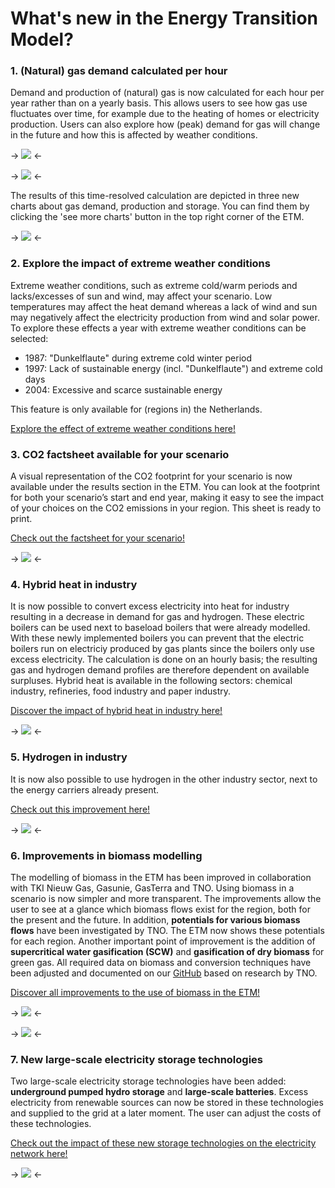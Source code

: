 # What's new in the Energy Transition Model?

### 1. (Natural) gas demand calculated per hour
Demand and production of (natural) gas is now calculated for each hour per year rather than on a yearly basis. This allows users to see how gas use fluctuates over time, for example due to the heating of homes or electricity production. Users can also explore how (peak) demand for gas will change in the future and how this is affected by weather conditions.

-> ![](/assets/pages/whats_new/gas_demand_chart_en.png) <-

-> ![](/assets/pages/whats_new/gas_storage_chart_en.png) <-

The results of this time-resolved calculation are depicted in three new charts about gas demand, production and storage. You can find them by clicking the 'see more charts' button in the top right corner of the ETM.

-> ![](/assets/pages/whats_new/gas_charts_en.png) <-

### 2. Explore the impact of extreme weather conditions

Extreme weather conditions, such as extreme cold/warm periods and lacks/excesses of sun and wind, may affect your scenario. Low temperatures may affect the heat demand whereas a lack of wind and sun may negatively affect the electricity production from wind and solar power. To explore these effects a year with extreme weather conditions can be selected:

- 1987: "Dunkelflaute" during extreme cold winter period
- 1997: Lack of sustainable energy (incl. "Dunkelflaute") and extreme cold days
- 2004: Excessive and scarce sustainable energy

This feature is only available for (regions in) the Netherlands.

[Explore the effect of extreme weather conditions here!][weather slide]

### 3. CO2 factsheet available for your scenario

A visual representation of the CO2 footprint for your scenario is now available under the results section in the ETM. You can look at the footprint for both your scenario’s start and end year, making it easy to see the impact of your choices on the CO2 emissions in your region. This sheet is ready to print.

[Check out the factsheet for your scenario!][factsheet slide]

-> ![](/assets/pages/whats_new/co2_factsheet_en.png) <-

### 4. Hybrid heat in industry

It is now possible to convert excess electricity into heat for industry resulting in a decrease in demand for gas and hydrogen. These electric boilers can be used next to baseload boilers that were already modelled. With these newly implemented boilers you can prevent that the electric boilers run on electriciy produced by gas plants since the boilers only use excess electricity. The calculation is done on an hourly basis; the resulting gas and hydrogen demand profiles are therefore dependent on available surpluses. Hybrid heat is available in the following sectors: chemical industry, refineries, food industry and paper industry.

[Discover the impact of hybrid heat in industry here!][hybrid heat slide]

-> ![](/assets/pages/whats_new/hybrid_heat_industry_en.png) <-

### 5. Hydrogen in industry

It is now also possible to use hydrogen in the other industry sector, next to the energy carriers already present.

[Check out this improvement here!][hydrogen other industry slide]

-> ![](/assets/pages/whats_new/hydrogen_other_industry_en.png) <-


### 6. Improvements in biomass modelling

The modelling of biomass in the ETM has been improved in collaboration with TKI Nieuw Gas, Gasunie, GasTerra and TNO. Using biomass in a scenario is now simpler and more transparent. The improvements allow the user to see at a glance which biomass flows exist for the region, both for the present and the future. In addition, **potentials for various biomass flows** have been investigated by TNO. The ETM now shows these potentials for each region. Another important point of improvement is the addition of **supercritical water gasification (SCW)** and **gasification of dry biomass** for green gas. All required data on biomass and conversion techniques have been adjusted and documented on our [GitHub][biomass documentation] based on research by TNO.

[Discover all improvements to the use of biomass in the ETM!][biomass slide]

-> ![](/assets/pages/whats_new/biomass_sankey_en.png) <-

-> ![](/assets/pages/whats_new/biomass_potential_en.png) <-

### 7. New large-scale electricity storage technologies

Two large-scale electricity storage technologies have been added: **underground pumped hydro storage** and **large-scale batteries**. Excess electricity from renewable sources can now be stored in these technologies and supplied to the grid at a later moment. The user can adjust the costs of these technologies.

[Check out the impact of these new storage technologies on the electricity network here!][flex slide]

-> ![](/assets/pages/whats_new/new_flex_options_en.png) <-

[biomass documentation]: https://github.com/quintel/documentation/blob/master/general/biomass.md

[biomass slide]: /scenario/supply/biomass/overview

[flex slide]: /scenario/flexibility/excess_electricity/order-of-flexibility-options

[factsheet slide]: /scenario/data/data_visuals/co-sub-2-sub-footprint

[hybrid heat slide]: /scenario/flexibility/flexibility_conversion/conversion-to-heat-for-industry

[hydrogen other industry slide]: /scenario/demand/industry/other

[weather slide]: /scenario/flexibility/flexibility_weather/extreme-weather-conditions
